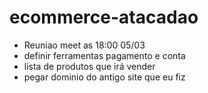 # ecommerce-atacadao
- Reuniao meet as 18:00 05/03
- definir ferramentas pagamento e conta
- lista de produtos que irá vender 
- pegar dominio do antigo site que eu fiz
